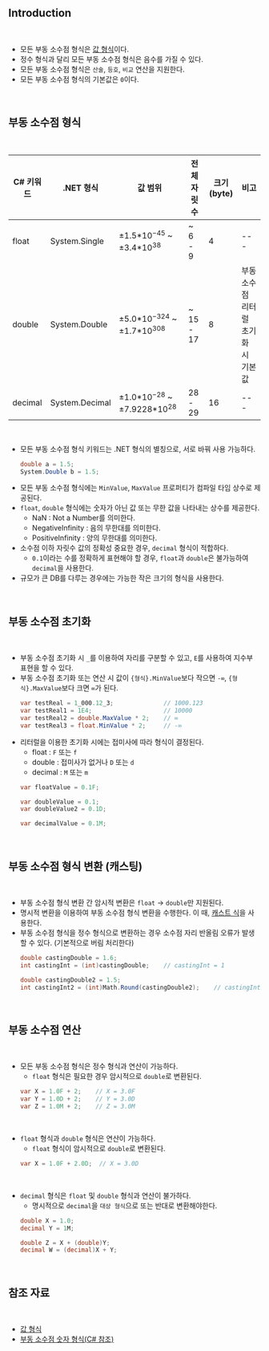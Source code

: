 
## Introduction

<br>

- 모든 부동 소수점 형식은 [값 형식](%EA%B0%92%20%ED%98%95%EC%8B%9D.md)이다.
- 정수 형식과 달리 모든 부동 소수점 형식은 음수를 가질 수 있다.
- 모든 부동 소수점 형식은 `산술`, `등호`, `비교` 연산을 지원한다.
- 모든 부동 소수점 형식의 기본값은 `0`이다.

<br>

## 부동 소수점 형식

<br>

|C# 키워드 | .NET 형식      | 값 범위                                          | 전체 자릿수| 크기 (byte)|비고|
|---------|----------------|--------------------------------------------------|-----------|-----------|---|
| float   | System.Single  | ±1.5\*10<sup>−45</sup> ~ ±3.4*10<sup>38</sup>    | ~ 6 - 9   | 4         |---|
| double  | System.Double  | ±5.0\*10<sup>−324</sup> ~ ±1.7*10<sup>308</sup>  | ~ 15 - 17 | 8         |부동 소수점 리터럴 초기화 시 기본값|
| decimal | System.Decimal | ±1.0\*10<sup>−28</sup> ~ ±7.9228*10<sup>28</sup> | 28 - 29   | 16        |---|

<br>

- 모든 부동 소수점 형식 키워드는 .NET 형식의 별칭으로, 서로 바꿔 사용 가능하다.
    ```cs
    double a = 1.5;
    System.Double b = 1.5;
    ```
- 모든 부동 소수점 형식에는 `MinValue`, `MaxValue` 프로퍼티가 컴파일 타임 상수로 제공된다.
- `float`, `double` 형식에는 숫자가 아닌 값 또는 무한 값을 나타내는 상수를 제공한다.
    - NaN : Not a Number를 의미한다.
    - NegativeInfinity : 음의 무한대를 의미한다.
    - PositiveInfinity : 양의 무한대를 의미한다.
- 소수점 이하 자릿수 값의 정확성 중요한 경우, `decimal` 형식이 적합하다.
    - `0.1`이라는 수를 정확하게 표현해야 할 경우, `float`과 `double`은 불가능하여 `decimal`을 사용한다.
- 규모가 큰 DB를 다루는 경우에는 가능한 작은 크기의 형식을 사용한다.

<br>

## 부동 소수점 초기화

<br>

- 부동 소수점 초기화 시 `_`를 이용하여 자리를 구분할 수 있고, `E`를 사용하여 지수부 표현을 할 수 있다.
- 부동 소수점 초기화 또는 연산 시 값이 `{형식}.MinValue`보다 작으면 `-∞`, `{형식}.MaxValue`보다 크면 `∞`가 된다.
    ```cs
    var testReal = 1_000.12_3;              // 1000.123
    var testReal1 = 1E4;                    // 10000
    var testReal2 = double.MaxValue * 2;    // ∞
    var testReal3 = float.MinValue * 2;     // -∞
    ```
- 리터럴을 이용한 초기화 시에는 접미사에 따라 형식이 결정된다.
    - float : `F` 또는 `f`
    - double : 접미사가 없거나 `D` 또는 `d`
    - decimal : `M` 또는 `m`
    ```cs
    var floatValue = 0.1F;

    var doubleValue = 0.1;   
    var doubleValue2 = 0.1D;

    var decimalValue = 0.1M;
    ```

<br>

## 부동 소수점 형식 변환 (캐스팅)

<br>

- 부동 소수점 형식 변환 간 암시적 변환은 `float` -> `double`만 지원된다.
- 명시적 변환을 이용하여 부동 소수점 형식 변환을 수행한다. 이 때, [캐스트 식](https://learn.microsoft.com/ko-kr/dotnet/csharp/language-reference/operators/type-testing-and-cast#cast-expression)을 사용한다.
- 부동 소수점 형식을 정수 형식으로 변환하는 경우 소수점 자리 반올림 오류가 발생할 수 있다. (기본적으로 버림 처리한다)
    ```cs
    double castingDouble = 1.6;
    int castingInt = (int)castingDouble;    // castingInt = 1

    double castingDouble2 = 1.5;
    int castingInt2 = (int)Math.Round(castingDouble2);    // castingInt2 = 2
    ```

<br>

## 부동 소수점 연산

<br>

- 모든 부동 소수점 형식은 정수 형식과 연산이 가능하다.
    - `float` 형식은 필요한 경우 암시적으로 `double`로 변환된다.
    ```cs
    var X = 1.0F + 2;    // X = 3.0F
    var Y = 1.0D + 2;    // Y = 3.0D
    var Z = 1.0M + 2;    // Z = 3.0M
    ```
<br>

- `float` 형식과 `double` 형식은 연산이 가능하다.
    - `float` 형식이 암시적으로 `double`로 변환된다.
    ```cs
    var X = 1.0F + 2.0D;  // X = 3.0D
    ```
<br>

- `decimal` 형식은 `float` 및 `double` 형식과 연산이 불가하다.
    - 명시적으로 `decimal`을 `대상 형식`으로 또는 반대로 변환해야한다.
    ```cs
    double X = 1.0;
    decimal Y = 1M;
    
    double Z = X + (double)Y;
    decimal W = (decimal)X + Y;
    ```

<br>

## 참조 자료

<br>

- [값 형식](%EA%B0%92%20%ED%98%95%EC%8B%9D.md)
- [부동 소수점 숫자 형식(C# 참조)](https://learn.microsoft.com/ko-kr/dotnet/csharp/language-reference/builtin-types/floating-point-numeric-types)